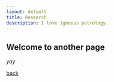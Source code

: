 ```yaml
---
layout: default
title: Research
description: I love igneous petrology.
---
```


## Welcome to another page

_yay_

[back](./)

